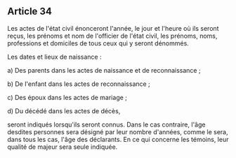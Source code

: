 Article 34
----
Les actes de l'état civil énonceront l'année, le jour et l'heure où ils seront
reçus, les prénoms et nom de l'officier de l'état civil, les prénoms, noms,
professions et domiciles de tous ceux qui y seront dénommés.

Les dates et lieux de naissance :

a) Des parents dans les actes de naissance et de reconnaissance ;

b) De l'enfant dans les actes de reconnaissance ;

c) Des époux dans les actes de mariage ;

d) Du décédé dans les actes de décès,

seront indiqués lorsqu'ils seront connus. Dans le cas contraire, l'âge desdites
personnes sera désigné par leur nombre d'années, comme le sera, dans tous les
cas, l'âge des déclarants. En ce qui concerne les témoins, leur qualité de
majeur sera seule indiquée.
